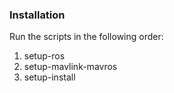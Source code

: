 ### Installation
Run the scripts in the following order:
1. setup-ros
2. setup-mavlink-mavros
3. setup-install
